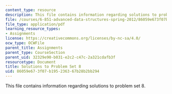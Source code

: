 ```yaml
---
content_type: resource
description: This file contains information regarding solutions to problem set 8.
file: /courses/6-851-advanced-data-structures-spring-2012/86059e673f07b195236367b28b2bb294_MIT6_851S12_ps8sol.pdf
file_type: application/pdf
learning_resource_types:
- Assignments
license: https://creativecommons.org/licenses/by-nc-sa/4.0/
ocw_type: OCWFile
parent_title: Assignments
parent_type: CourseSection
parent_uid: 32329e90-b031-e2c2-c47c-2a321cdafb3f
resourcetype: Document
title: Solutions to Problem Set 8
uid: 86059e67-3f07-b195-2363-67b28b2bb294
---
```

This file contains information regarding solutions to problem set 8.